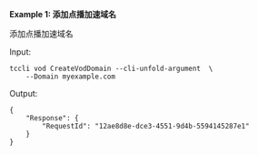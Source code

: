**Example 1: 添加点播加速域名**

添加点播加速域名

Input: 

```
tccli vod CreateVodDomain --cli-unfold-argument  \
    --Domain myexample.com
```

Output: 
```
{
    "Response": {
        "RequestId": "12ae8d8e-dce3-4551-9d4b-5594145287e1"
    }
}
```

